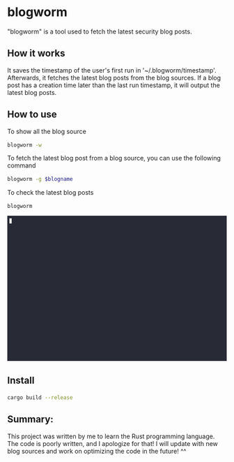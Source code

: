 # blogworm 
"blogworm" is a tool used to fetch the latest security blog posts.

## How it works

It saves the timestamp of the user's first run in '~/.blogworm/timestamp'. Afterwards, it fetches the latest blog posts from the blog sources. If a blog post has a creation time later than the last run timestamp, it will output the latest blog posts.

## How to use

To show all the blog source
```bash
blogworm -w
```

To fetch the latest blog post from a blog source, you can use the following command
```bash
blogworm -g $blogname
```

To check the latest blog posts 
```bash
blogworm
```
![run](run.gif)
## Install
```bash
cargo build --release
```

## Summary:
This project was written by me to learn the Rust programming language. The code is poorly written, and I apologize for that! I will update with new blog sources and work on optimizing the code in the future! ^^
